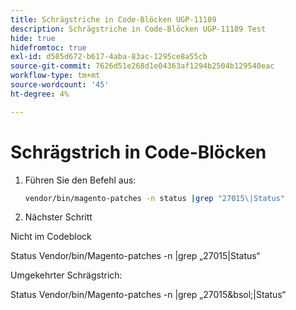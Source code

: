 ```yaml
---
title: Schrägstriche in Code-Blöcken UGP-11189
description: Schrägstriche in Code-Blöcken UGP-11189 Test
hide: true
hidefromtoc: true
exl-id: d585d672-b617-4aba-83ac-1295ce8a55cb
source-git-commit: 7626d51e268d1e04363af1294b2504b129540eac
workflow-type: tm+mt
source-wordcount: '45'
ht-degree: 4%

---
```


# Schrägstrich in Code-Blöcken

1. Führen Sie den Befehl aus:

   ```bash
   vendor/bin/magento-patches -n status |grep "27015\|Status"
   ```

1. Nächster Schritt

Nicht im Codeblock

Status Vendor/bin/Magento-patches -n |grep „27015\|Status“

Umgekehrter Schrägstrich:

Status Vendor/bin/Magento-patches -n |grep „27015&amp;bsol;|Status“
